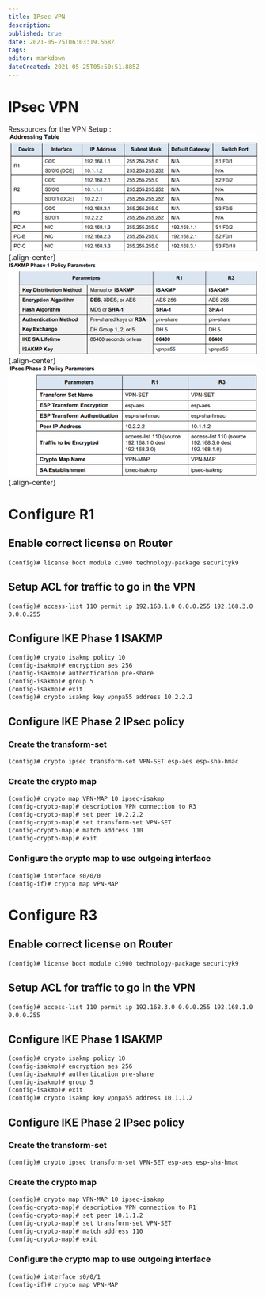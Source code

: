 ```yaml
---
title: IPsec VPN
description: 
published: true
date: 2021-05-25T06:03:19.568Z
tags: 
editor: markdown
dateCreated: 2021-05-25T05:50:51.885Z
---
```


# IPsec VPN
Ressources for the VPN Setup :
![8.4.1.2-schema-3.png](/images/vpn-ipsec/8.4.1.2-schema-3.png){.align-center}
![8.4.1.2-schema-1.png](/images/vpn-ipsec/8.4.1.2-schema-1.png){.align-center}
![8.4.1.2-schema-2.png](/images/vpn-ipsec/8.4.1.2-schema-2.png){.align-center}

# Configure R1

## Enable correct license on Router
```
(config)# license boot module c1900 technology-package securityk9
```

## Setup ACL for traffic to go in the VPN

```
(config)# access-list 110 permit ip 192.168.1.0 0.0.0.255 192.168.3.0 0.0.0.255
```

## Configure IKE Phase 1 ISAKMP 
```
(config)# crypto isakmp policy 10
(config-isakmp)# encryption aes 256
(config-isakmp)# authentication pre-share
(config-isakmp)# group 5
(config-isakmp)# exit
(config)# crypto isakmp key vpnpa55 address 10.2.2.2
```
## Configure IKE Phase 2 IPsec policy
### Create the transform-set

```
(config)# crypto ipsec transform-set VPN-SET esp-aes esp-sha-hmac
```

### Create the crypto map 

```
(config)# crypto map VPN-MAP 10 ipsec-isakmp
(config-crypto-map)# description VPN connection to R3
(config-crypto-map)# set peer 10.2.2.2
(config-crypto-map)# set transform-set VPN-SET
(config-crypto-map)# match address 110
(config-crypto-map)# exit
```

### Configure the crypto map to use outgoing interface

```
(config)# interface s0/0/0
(config-if)# crypto map VPN-MAP
```

# Configure R3
## Enable correct license on Router
```
(config)# license boot module c1900 technology-package securityk9
```

## Setup ACL for traffic to go in the VPN
```
(config)# access-list 110 permit ip 192.168.3.0 0.0.0.255 192.168.1.0 0.0.0.255
```
## Configure IKE Phase 1 ISAKMP 
```
(config)# crypto isakmp policy 10
(config-isakmp)# encryption aes 256
(config-isakmp)# authentication pre-share
(config-isakmp)# group 5
(config-isakmp)# exit
(config)# crypto isakmp key vpnpa55 address 10.1.1.2
```

## Configure IKE Phase 2 IPsec policy
### Create the transform-set

```
(config)# crypto ipsec transform-set VPN-SET esp-aes esp-sha-hmac
```

### Create the crypto map
```
(config)# crypto map VPN-MAP 10 ipsec-isakmp
(config-crypto-map)# description VPN connection to R1
(config-crypto-map)# set peer 10.1.1.2
(config-crypto-map)# set transform-set VPN-SET
(config-crypto-map)# match address 110
(config-crypto-map)# exit
```

### Configure the crypto map to use outgoing interface
```
(config)# interface s0/0/1
(config-if)# crypto map VPN-MAP
```